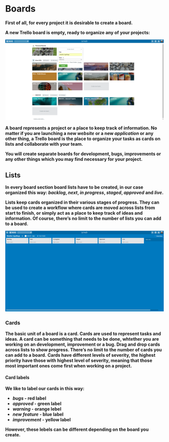 # **Boards** #

**First of all, for every project it is desirable to create a board.**

**A new Trello board is empty, ready to organize any of your projects:**

![logo](images/create_a_board.png) 

**A board represents a project or a place to keep track of information. No matter if you are launching a new _website_ or a new _application_ or any other thing, a Trello board is the place to organize your tasks as cards on lists and collaborate with your team.**

**You will create separate boards for development, bugs, improvements or any other things which you may find necessary for your project.**

## **Lists** ##

**In every board section board lists have to be created, in our case organized this way: _backlog_, _next_, _in progress_, _staged_, _approved_ and _live_.**

**Lists keep cards organized in their various stages of progress. They can be used to create a workflow where cards are moved across lists from start to finish, or simply act as a place to keep track of ideas and information. Of course, there’s no limit to the number of lists you can add to a board.**

![logo](images/trello_lists.png)

### **Cards** ###

**The basic unit of a board is a card. Cards are used to represent tasks and ideas. A card can be something that needs to be done, whtether you are working on an development, improvement or a bug. Drag and drop cards across lists to show progress. There’s no limit to the number of cards you can add to a board.**
**Cards have different levels of severity, the highest priority have those with highest level of severity, meaning that those most important ones come first when working on a project.**

#### **Card labels** ####

**We like to label our cards in this way:**

- **_bugs_ - red label**
- **_approved_ - green label**
- **_warning_ - orange lebel**
- **_new feature_ - blue label**
- **_improvement_ - yellow label**

**However, these lebels can be different depending on the board you create.**

